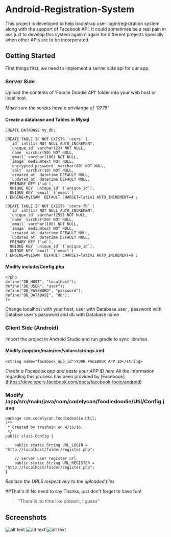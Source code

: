 # Android-Registration-System

This project is developed to help bootstrap user login/registration system along with the support of Facebook API.
It could sometimes be a real pain in ass just to develop this system again n again for different projects specially when other APIs are to be incorporated. 

## Getting Started
First things first, we need to implement a server side api for our app.

### Server Side
Upload the contents of 'Foodie Doodie API' folder into your web host or local host.

*Make sure the scripts have a priviledge of '0775'*

#### Create a database and Tables in Mysql 
```CREATE DATABASE my_db;```
```
CREATE TABLE IF NOT EXISTS `users` (
  `id` int(11) NOT NULL AUTO_INCREMENT,
  `unique_id` varchar(23) NOT NULL,
  `name` varchar(50) NOT NULL,
  `email` varchar(100) NOT NULL,
  `image` mediumtext NOT NULL,
  `encrypted_password` varchar(80) NOT NULL,
  `salt` varchar(10) NOT NULL,
  `created_at` datetime DEFAULT NULL,
  `updated_at` datetime DEFAULT NULL,
  PRIMARY KEY (`id`),
  UNIQUE KEY `unique_id` (`unique_id`),
  UNIQUE KEY `email` (`email`)
) ENGINE=MyISAM  DEFAULT CHARSET=latin1 AUTO_INCREMENT=4 ;
```
```
CREATE TABLE IF NOT EXISTS `users_fb` (
  `id` int(11) NOT NULL AUTO_INCREMENT,
  `unique_id` varchar(255) NOT NULL,
  `name` varchar(50) NOT NULL,
  `email` varchar(100) NOT NULL,
  `image` mediumtext NOT NULL,
  `created_at` datetime DEFAULT NULL,
  `updated_at` datetime DEFAULT NULL,
  PRIMARY KEY (`id`),
  UNIQUE KEY `unique_id` (`unique_id`),
  UNIQUE KEY `email` (`email`)
) ENGINE=MyISAM  DEFAULT CHARSET=latin1 AUTO_INCREMENT=9 ;
```

#### Modify include/Config.php
```
<?php
define("DB_HOST", "localhost");
define("DB_USER", "user");
define("DB_PASSWORD", "password");
define("DB_DATABASE", "db");
?>
```
Change localhost with your host, user with Database user , password with Databse user's password and db with Database name

### Client Side (Android)
Import the project in Android Studio and run gradle to sync libraries.
#### Modify /app/src/main/res/values/strings.xml
```
<string name="facebook_app_id">YOUR FACEBOOK APP ID</string>
```
*Create a Facebook app and paste your APP ID here*
All the information regarding this process has been provided by [Facebook] (https://developers.facebook.com/docs/facebook-login/android)

### Modify /app/src/main/java/com/codelycan/foodiedoodie/Util/Config.java
```
package com.codelycan.foodiedoodie.Util;
/**
 * Created by trushain on 4/16/16.
 */
public class Config {

    public static String URL_LOGIN = "http://localhost/folder/register.php";

    // Server user register url
    public static String URL_REGISTER = "http://localhost/folder/register.php";
}
```
*Replace the URLS respectively to the uploaded files*

##That's it!
No need to say Thanks, just don't forget to have fun!
>"There is no time like present, I guess"

## Screenshots

![alt text](https://raw.githubusercontent.com/trushain/Android-Registration-System/master/Screenshots/Screenshot_2016-04-18-17-20-35.png "Login Activity")
![alt text](https://raw.githubusercontent.com/trushain/Android-Registration-System/master/Screenshots/Screenshot_2016-04-18-17-20-43.png "Register Activity")
![alt text](https://raw.githubusercontent.com/trushain/Android-Registration-System/master/Screenshots/Screenshot_2016-04-18-17-21-00.png "Main Activity")

